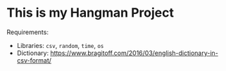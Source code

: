 # This is my Hangman Project


Requirements:  
* Libraries: `csv`, `random`, `time`, `os`
* Dictionary: https://www.bragitoff.com/2016/03/english-dictionary-in-csv-format/
